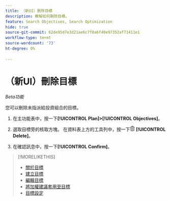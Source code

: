 ```yaml
---
title: （新UI）刪除目標
description: 瞭解如何刪除目標。
feature: Search Objectives, Search Optimization
hide: true
source-git-commit: 62de95d7e3d21ae6c7f0a6f40e97352af71411e1
workflow-type: tm+mt
source-wordcount: '73'
ht-degree: 0%

---
```


# （新UI）刪除目標

*Beta功能*

您可以刪除未指派給投資組合的目標。

1. 在主功能表中，按一下&#x200B;**[!UICONTROL Plan]>[!UICONTROL Objectives]**。

1. 選取目標旁的核取方塊。 在資料表上方的工具列中，按一下![刪除](/help/search-social-commerce/assets/delete-new.png "刪除") **[!UICONTROL Delete]**。

1. 在確認訊息中，按一下&#x200B;**[!UICONTROL Confirm]**。

>[!MORELIKETHIS]
>
>* [關於目標](objective-about.md)
>* [建立目標](objective-create.md)
>* [編輯目標](objective-edit.md)
>* [將加權建議套用至目標](objective-apply-weight-recommendations.md)
>* [目標設定](objective-settings.md)
